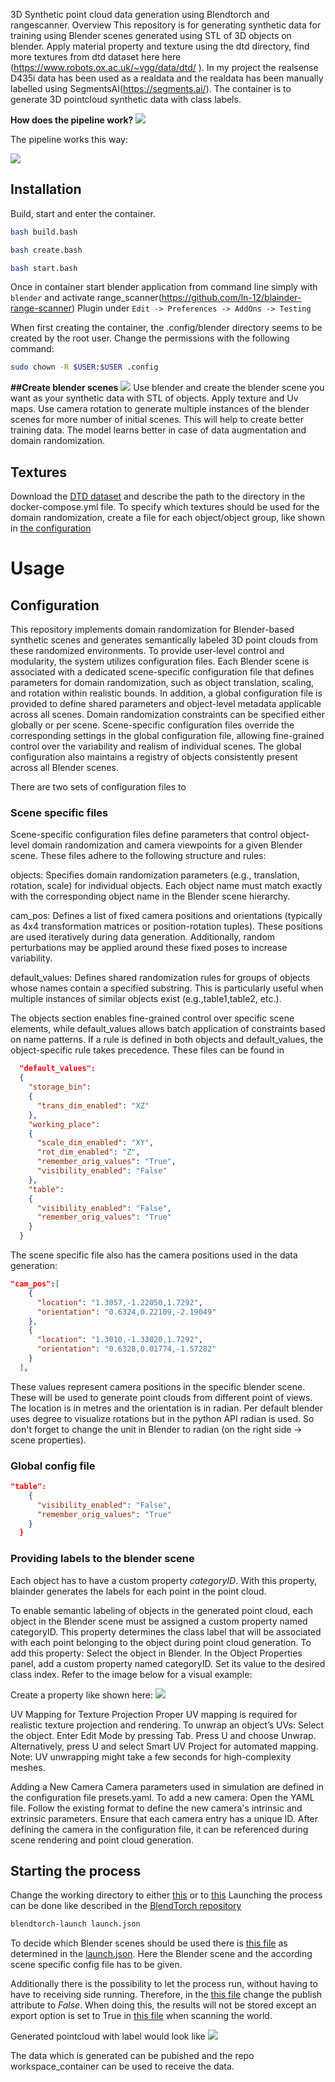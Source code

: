 
3D Synthetic point cloud data generation using Blendtorch and rangescanner. 
Overview
This repository is for generating synthetic data for training using Blender scenes generated using STL of 3D objects on blender. Apply material property and texture using the dtd directory, find more textures from dtd dataset here here (https://www.robots.ox.ac.uk/~vgg/data/dtd/ ). In my project the realsense D435i data has been used as a realdata and the realdata has been manually labelled using SegmentsAI(https://segments.ai/). The container is to generate 3D pointcloud synthetic data with class labels. 

**How does the pipeline work?**
![](./images/blaindtorch_blainder_1.png)

The pipeline works this way:

![](./images/Process_of_data_generation.png)


## Installation 

Build, start and enter the container.

```bash
bash build.bash
```

```bash
bash create.bash
```

```bash
bash start.bash
```

Once in container start blender application from command line simply with `blender` and activate range_scanner(https://github.com/ln-12/blainder-range-scanner) Plugin under `Edit -> Preferences -> AddOns -> Testing`

When first creating the container, the .config/blender directory seems to be created by the root user.
Change the permissions with the following command:

```bash
sudo chown -R $USER:$USER .config
```
**##Create blender scenes**
![](./images/Blnder_scene.png)
Use blender and create the blender scene you want as your synthetic data with STL of objects. Apply texture and Uv maps.
Use camera rotation to generate multiple instances of the blender scenes for more number of initial scenes. This will help to create better training data. 
The model learns better in case of data augmentation and domain randomization.

## Textures

Download the [DTD dataset](https://www.robots.ox.ac.uk/~vgg/data/dtd/) and describe the path to the directory in the docker-compose.yml file.
To specify which textures should be used for the domain randomization, create a file for each object/object group, like shown in [the configuration](#configuration)

# Usage

## Configuration

This repository implements domain randomization for Blender-based synthetic scenes and generates semantically labeled 3D point clouds from these randomized environments. To provide user-level control and modularity, the system utilizes configuration files.
Each Blender scene is associated with a dedicated scene-specific configuration file that defines parameters for domain randomization, such as object translation, scaling, and rotation within realistic bounds. In addition, a global configuration file is provided to define shared parameters and object-level metadata applicable across all scenes.
Domain randomization constraints can be specified either globally or per scene. Scene-specific configuration files override the corresponding settings in the global configuration file, allowing fine-grained control over the variability and realism of individual scenes. The global configuration also maintains a registry of objects consistently present across all Blender scenes.

There are two sets of  configuration files to
### Scene specific files
Scene-specific configuration files define parameters that control object-level domain randomization and camera viewpoints for a given Blender scene. These files adhere to the following structure and rules:

objects: Specifies domain randomization parameters (e.g., translation, rotation, scale) for individual objects. Each object name must match exactly with the corresponding object name in the Blender scene hierarchy.

cam_pos: Defines a list of fixed camera positions and orientations (typically as 4x4 transformation matrices or position-rotation tuples). These positions are used iteratively during data generation. Additionally, random perturbations may be applied around these fixed poses to increase variability.

default_values: Defines shared randomization rules for groups of objects whose names contain a specified substring. This is particularly useful when multiple instances of similar objects exist (e.g.,table1,table2, etc.).

The objects section enables fine-grained control over specific scene elements, while default_values allows batch application of constraints based on name patterns. If a rule is defined in both objects and default_values, the object-specific rule takes precedence.
These files can be found in

```json
  "default_values":
  {
    "storage_bin":
    {
      "trans_dim_enabled": "XZ"
    },
    "working_place":
    {
      "scale_dim_enabled": "XY",
      "rot_dim_enabled": "Z",
      "remember_orig_values": "True",
      "visibility_enabled": "False"
    },
    "table":
    {
      "visibility_enabled": "False",
      "remember_orig_values": "True"
    }
  }
```

The scene specific file also has the camera positions used in the data generation:

```json
"cam_pos":[
    {
      "location": "1.3057,-1.22050,1.7292",
      "orientation": "0.6324,0.22109,-2.19049"
    },
    {
      "location": "1.3010,-1.33020,1.7292",
      "orientation": "0.6328,0.01774,-1.57282"
    }
  ],

```

These values represent camera positions in the specific blender scene. These will be used to generate point clouds from different point of views.
The location is in metres and the orientation is in radian. Per default blender uses degree to visualize rotations but in the python API radian is used.
So don't forget to change the unit in Blender to radian (on the right side -> scene properties).

### Global config file

```json
"table":
    {
      "visibility_enabled": "False",
      "remember_orig_values": "True"
    }
  }
```


### Providing labels to the blender scene

Each object has to have a custom property *categoryID*.
With this property, blainder generates the labels for each point in the point cloud.



To enable semantic labeling of objects in the generated point cloud, each object in the Blender scene must be assigned a custom property named categoryID. This property determines the class label that will be associated with each point belonging to the object during point cloud generation.
To add this property:
Select the object in Blender.
In the Object Properties panel, add a custom property named categoryID.
Set its value to the desired class index.
Refer to the image below for a visual example:

Create a property like shown here:
![](./images/label.png)

UV Mapping for Texture Projection
Proper UV mapping is required for realistic texture projection and rendering. To unwrap an object’s UVs:
Select the object.
Enter Edit Mode by pressing Tab.
Press U and choose Unwrap.
Alternatively, press U and select Smart UV Project for automated mapping.
Note: UV unwrapping might take a few seconds for high-complexity meshes.

Adding a New Camera
Camera parameters used in simulation are defined in the configuration file presets.yaml. To add a new camera:
Open the YAML file.
Follow the existing format to define the new camera's intrinsic and extrinsic parameters.
Ensure that each camera entry has a unique ID.
After defining the camera in the configuration file, it can be referenced during scene rendering and point cloud generation.



## Starting the process

Change the working directory to either [this](./arbeitsraumerkundung/pytorch-blender/modproft/) or to [this](./arbeitsraumerkundung/pytorch-blender/pkg_blender/blendtorch/btb/')
Launching the process can be done like described in the [BlendTorch repository](https://github.com/cheind/pytorch-blender)

```bash
blendtorch-launch launch.json
```

To decide which Blender scenes should be used there is [this file](./arbeitsraumerkundung/pytorch-blender/modproft/scenes.json') as determined in the [launch.json](./arbeitsraumerkundung/pytorch-blender/modproft/launch.json).
Here the Blender scene and the according scene specific config file has to be given.


Additionally there is the possibility to let the process run, without having to have to receiving side running. Therefore, in the [this file](./arbeitsraumerkundung/pytorch-blender/modproft/generate_training_data.py) change the publish attribute to *False*.
When doing this, the results will not be stored except an export option is set to True in [this file](./arbeitsraumerkundung/pytorch-blender/pkg_blender/blendtorch/btb/animation_methods.py) when scanning the world.


Generated pointcloud with label would look like
![](./images/Blender_scene_with_label.png)

The data which is generated can be pubished and the repo workspace_container can be used to receive the data.
